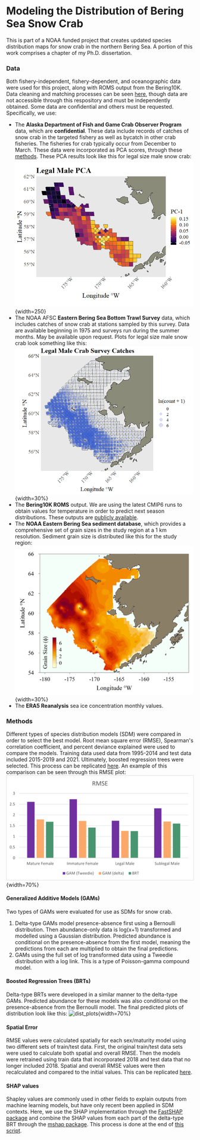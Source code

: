 # Modeling the Distribution of Bering Sea Snow Crab

This is part of a NOAA funded project that creates updated species distribution maps for snow crab in the northern Bering Sea. A portion of this work comprises a chapter of my Ph.D. dissertation.

### Data
Both fishery-independent, fishery-dependent, and oceanographic data were used for this project, along with ROMS output from the Bering10K. Data cleaning and matching processes can be seen [here](code/data_matching.R), though data are not accessible through this respository and must be independently obtained. Some data are confidential and others must be requested. Specifically, we use:
- The **Alaska Department of Fish and Game Crab Observer Program** data, which are __confidential__. These data include records of catches of snow crab in the targeted fishery as well as bycatch in other crab fisheries. The fisheries for crab typically occur from December to March. These data were incorporated as PCA scores, through these [methods](code/observer_PCA.R). These PCA results look like this for legal size male snow crab: ![Legal Male PCA](results/PCA/legal_male_PCA.jpeg){width=250}
- The NOAA AFSC **Eastern Bering Sea Bottom Trawl Survey** data, which includes catches of snow crab at stations sampled by this survey. Data are available beginning in 1975 and surveys run during the summer months. May be available upon request. Plots for legal size male snow crab look something like this: ![Legal Male Data](results/legal_male_catches.jpeg){width=30%}
- The **Bering10K ROMS** output. We are using the latest CMIP6 runs to obtain values for temperature in order to predict next season distributions. These outputs are [publicly available](https://beringnpz.github.io/roms-bering-sea/B10K-dataset-docs/).
- The **NOAA Eastern Bering Sea sediment database**, which provides a comprehensive set of grain sizes in the study region at a 1 km resolution. Sediment grain size is distributed like this for the study region: ![Grain Size](results/grain_size.jpg){width=30%}
- The **ERA5 Reanalysis** sea ice concentration monthly values.

### Methods
Different types of species distribution models (SDM) were compared in order to select the best model. Root mean square error (RMSE), Spearman's correlation coefficient, and percent deviance explained were used to compare the models. Training data used data from 1995-2014 and test data included 2015-2019 and 2021. Ultimately, boosted regression trees were selected. This process can be replicated [here](code/model_evaluation.R). An example of this comparison can be seen through this RMSE plot:
![RMSE](results/RMSE_plot.png){width=70%}

#### Generalized Additive Models (GAMs)
Two types of GAMs were evaluated for use as SDMs for snow crab.
1. Delta-type GAMs model presence-absence first using a Bernoulli distribution. Then abundance-only data is log(x+1) transformed and modelled using a Gaussian distribution. Predicted abundance is conditional on the presence-absence from the first model, meaning the predictions from each are multiplied to obtain the final predictions.
2. GAMs using the full set of log transformed data using a Tweedie distribution with a log link. This is a type of Poisson-gamma compound model.

#### Boosted Regression Trees (BRTs)
Delta-type BRTs were developed in a similar manner to the delta-type GAMs. Predicted abundance for these models was also conditional on the presence-absence from the Bernoulli model. The final predicted plots of distribution look like this:
![dist_plots](manuscripts/Figures/Figure2.png){width=70%}

#### Spatial Error
RMSE values were calculated spatially for each sex/maturity model using two different sets of train/test data. First, the original train/test data sets were used to calculate both spatial and overall RMSE. Then the models were retrained using train data that incorporated 2018 and test data that no longer included 2018. Spatial and overall RMSE values were then recalculated and compared to the initial values. This can be replicated [here](code/model_spatial_error.R).

#### SHAP values
Shapley values are commonly used in other fields to explain outputs from machine learning models, but have only recent been applied in SDM contexts. Here, we use the SHAP implementation through the [FastSHAP package](https://cran.r-project.org/web/packages/fastshap/index.html) and combine the SHAP values from each part of the delta-type BRT through the [mshap package](https://cran.r-project.org/web/packages/mshap/index.html). This process is done at the end of [this script](code/model_evaluation.R).
